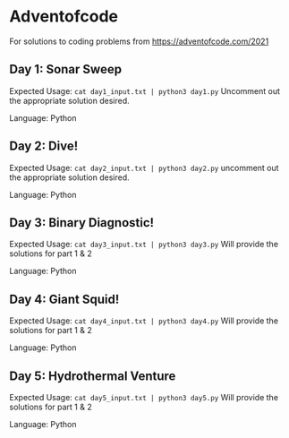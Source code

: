 # Adventofcode

For solutions to coding problems from https://adventofcode.com/2021

## Day 1: Sonar Sweep

Expected Usage:
`cat day1_input.txt | python3 day1.py`
Uncomment out the appropriate solution desired.

Language: Python

## Day 2: Dive!

Expected Usage:
`cat day2_input.txt | python3 day2.py`
uncomment out the appropriate solution desired.

Language: Python

## Day 3: Binary Diagnostic!

Expected Usage:
`cat day3_input.txt | python3 day3.py`
Will provide the solutions for part 1 & 2

Language: Python

## Day 4: Giant Squid!

Expected Usage:
`cat day4_input.txt | python3 day4.py`
Will provide the solutions for part 1 & 2

Language: Python

## Day 5: Hydrothermal Venture

Expected Usage:
`cat day5_input.txt | python3 day5.py`
Will provide the solutions for part 1 & 2

Language: Python
